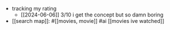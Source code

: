   * tracking my rating
    * [[2024-06-06]] 3/10 i get the concept but so damn boring
  * [[search map]]: #[[movies, movie]] #ai [[movies ive watched]]